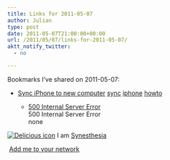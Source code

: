 ```yaml
---
title: Links for 2011-05-07
author: Julian
type: post
date: 2011-05-07T21:00:00+00:00
url: /2011/05/07/links-for-2011-05-07/
aktt_notify_twitter:
  - no

---
```

Bookmarks I&#8217;ve shared on 2011-05-07:

  * [Sync iPhone to new computer][1] 
    [sync][2] [iphone][3] [howto][4] </li> 
    
      * [500 Internal Server Error][5]  
        500 Internal Server Error  
        none</ul> 
    
    <p class="deliciouslink">
      <a href="https://del.icio.us/synesthesia" title="See all my bookmarks on del.icio.us"><img src="https://www.synesthesia.co.uk/images/deliciousicon.jpg" alt="Delicious icon" /></a>&nbsp;I am <a href="https://del.icio.us/synesthesia" title="See all my bookmarks on del.icio.us">Synesthesia</a>
    </p>
    
    <p class="deliciouslink">
      <a href="https://del.icio.us/network?add=synesthesia" title="Add me to your del.icio.us network"><img src="https://www.synesthesia.co.uk/images/add.gif" alt="" /></a>&nbsp;<a href="https://del.icio.us/network?add=synesthesia" title="Add me to your del.icio.us network">Add me to your network</a>
    </p>

 [1]: https://discussions.apple.com/message/13356310?messageID=13356310
 [2]: https://www.delicious.com/synesthesia/sync
 [3]: https://www.delicious.com/synesthesia/iphone
 [4]: https://www.delicious.com/synesthesia/howto
 [5]: https://feeds.delicious.com/v2/rss/synesthesia